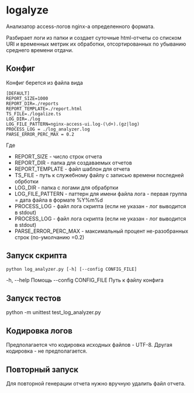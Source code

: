 # logalyze
Анализатор access-логов nginx-а определенного формата.

Разбирает логи из папки и создает суточные html-отчеты со списком URI и временных метрик их обработки, отсортированных по убыванию среднего времени отдачи.

## Конфиг
Конфиг берется из файла вида

```
[DEFAULT]
REPORT_SIZE=1000
REPORT_DIR=./reports
REPORT_TEMPLATE=./report.html
TS_FILE=./logalize.ts
LOG_DIR=./log
LOG_FILE_PATTERN=nginx-access-ui.log-(\d+).(gz|log)
PROCESS_LOG = ./log_analyzer.log
PARSE_ERROR_PERC_MAX = 0.2
```

Где 
* REPORT_SIZE - число строк отчета
* REPORT_DIR - папка для создаваемых отчетов
* REPORT_TEMPLATE - файл шаблон для отчета
* TS_FILE - путь к служебному файлу с записью времени последней обрботки
* LOG_DIR - папка с логами для обрабртки
* LOG_FILE_PATTERN - паттерн для имени файла лога - первая группа = дата файла в формате %Y%m%d
* PROCESS_LOG - файл лога скрипта (если не указан - лог выводится в stdout)
* PROCESS_LOG - файл лога скрипта (если не указан - лог выводится в stdout)
* PARSE_ERROR_PERC_MAX - максимальный процент не-разобранных строк (по-умолчанию =0.2)

## Запуск скрипта
`python log_analyzer.py [-h] [--config CONFIG_FILE]`

  -h, --help            Помощь
  --config CONFIG_FILE  Путь к файлу конфига

## Запуск тестов
python -m unittest test_log_analyzer.py

## Кодировка логов
Предполагается что кодировка исходных файлов - UTF-8. Другая кодировка - не предполагается.

## Повторный запуск
Для повторной генерации отчета нужно вручную удалить файл отчета.
